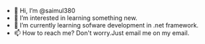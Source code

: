 - 👋 Hi, I’m @saimul380
- 👀 I’m interested in learning something new.
- 🌱 I’m currently learning sofware development in .net framework.
- 📫 How to reach me? Don't worry.Just email me on my email.

<!---
saimul380/saimul380 is a ✨ special ✨ repository because its `README.md` (this file) appears on your GitHub profile.
You can click the Preview link to take a look at your changes.
--->
